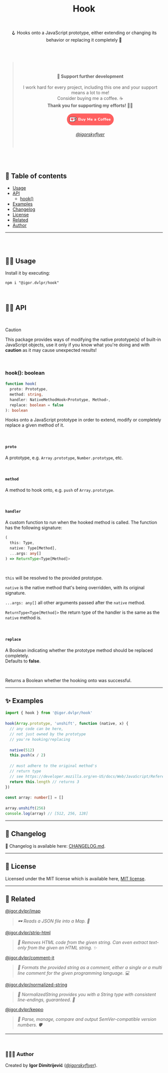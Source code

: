 <h1 align="center">Hook</h1>

<br>

<p align="center">
	🪝 Hooks onto a JavaScript prototype, either extending or changing its <br>
	behavior or replacing it completely 👺
</p>

<br>
<br>

<div align="center">
	<blockquote>
		<br>
		<h4>💖 Support further development</h4>
		<span>I work hard for every project, including this one and your support means a lot to me!
		<br>
		Consider buying me a coffee. ☕
		<br>
		<strong>Thank you for supporting my efforts! 🙏😊</strong></span>
		<br>
		<br>
		<a href="https://ko-fi.com/igorskyflyer" target="_blank"><img src="https://raw.githubusercontent.com/igorskyflyer/igorskyflyer/main/assets/ko-fi.png" alt="Donate to igorskyflyer" width="150"></a>
		<br>
		<br>
		<a href="https://github.com/igorskyflyer"><em>@igorskyflyer</em></a>
		<br>
		<br>
		<br>
	</blockquote>
</div>

<br>
<br>

## 📃 Table of contents

- [Usage](#-usage)
- [API](#-api)
    - [hook()](#hook-boolean)
- [Examples](#-examples)
- [Changelog](#-changelog)
- [License](#-license)
- [Related](#-related)
- [Author](#-author)

---

<br>
<br>

## 🕵🏼 Usage

Install it by executing:

```shell
npm i "@igor.dvlpr/hook"
```

<br>

## 🤹🏼 API

<br>

> [!CAUTION]
> This package provides ways of modifying the native prototype(s) of built-in JavaScript objects, use it only if you know what you're doing and with **caution** as it may cause unexpected results!
>

<br>

### hook(): boolean

```ts
function hook(
  proto: Prototype,
  method: string,
  handler: NativeMethodHook<Prototype, Method>,
  replace: boolean = false
): boolean
```

Hooks onto a JavaScript prototype in order to extend, modify or completely replace a given method of it.

<br>

#### `proto`

A prototype, e.g. `Array.prototype`, `Number.prototype`, etc.

<br>

#### `method`

A method to hook onto, e.g. `push` of `Array.prototype`.

<br>

#### `handler`

A custom function to run when the hooked method is called.
The function has the following signature:

```ts
(
  this: Type,
  native: Type[Method],
  ...args: any[]
) => ReturnType<Type[Method]>
```

<br>

`this` will be resolved to the provided prototype.  


`native` is the native method that's being overridden, with its original signature.  


`...args: any[]` all other arguments passed after the `native` method.  


`ReturnType<Type[Method]>` the return type of the handler is the same as the `native` method is.

<br>

#### `replace`

A Boolean indicating whether the prototype method should be replaced completely.  
Defaults to **false**.

<br>

Returns a Boolean whether the hooking onto was successful.

---

## ✨ Examples

```ts
import { hook } from '@igor.dvlpr/hook'

hook(Array.prototype, 'unshift', function (native, x) {
  // any code can be here,
  // not just owned by the prototype
  // you're hooking/replacing

  native(512)
  this.push(x / 2)

  // must adhere to the original method's
  // return type
  // see https://developer.mozilla.org/en-US/docs/Web/JavaScript/Reference/Global_Objects/Array/unshift#return_value
  return this.length // returns 3
})

const array: number[] = []

array.unshift(256)
console.log(array) // [512, 256, 128]
```

---

## 📝 Changelog

📑 Changelog is available here: [CHANGELOG.md](https://github.com/igorskyflyer/npm-hook/blob/main/CHANGELOG.md).

---

## 🪪 License

Licensed under the MIT license which is available here, [MIT license](https://github.com/igorskyflyer/npm-hook/blob/main/LICENSE).

---

## 🧬 Related

[@igor.dvlpr/jmap](https://www.npmjs.com/package/@igor.dvlpr/jmap)

> _🕶️ Reads a JSON file into a Map. 🌻_

[@igor.dvlpr/strip-html](https://www.npmjs.com/package/@igor.dvlpr/strip-html)

> _🥞 Removes HTML code from the given string. Can even extract text-only from the given an HTML string. ✨_

[@igor.dvlpr/comment-it](https://www.npmjs.com/package/@igor.dvlpr/comment-it)

> _📜 Formats the provided string as a comment, either a single or a multi line comment for the given programming language. 💻_

[@igor.dvlpr/normalized-string](https://www.npmjs.com/package/@igor.dvlpr/normalized-string)

> _💊 NormalizedString provides you with a String type with consistent line-endings, guaranteed. 📮_

[@igor.dvlpr/keppo](https://www.npmjs.com/package/@igor.dvlpr/keppo)

> _🎡 Parse, manage, compare and output SemVer-compatible version numbers. 🛡_

---

<br>

### 👨🏻‍💻 Author
Created by **Igor Dimitrijević** ([*@igorskyflyer*](https://github.com/igorskyflyer/)).
